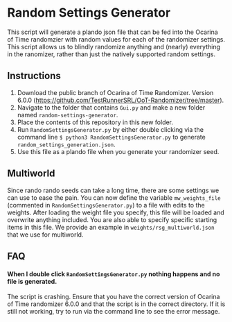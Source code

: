 # Random Settings Generator
This script will generate a plando json file that can be fed into the Ocarina of Time randomzier with random values for each of the randomizer settings.
This script allows us to blindly randomize anything and (nearly) everything in the ranomizer, rather than just the natively supported random settings.

## Instructions
1. Download the public branch of Ocarina of Time Randomizer. Version 6.0.0  (https://github.com/TestRunnerSRL/OoT-Randomizer/tree/master).
2. Navigate to the folder that contains `Gui.py` and make a new folder named `random-settings-generator`.
3. Place the contents of this repository in this new folder.
4. Run `RandomSettingsGenerator.py` by either double clicking via the command line `$ python3 RandomSettingsGenerator.py` to generate `random_settings_generation.json`.
5. Use this file as a plando file when you generate your randomizer seed.

## Multiworld
Since rando rando seeds can take a long time, there are some settings we can use to ease the pain. You can now define the variable `mw_weights_file` (commented in `RandomSettingsGenerator.py`) to a file with edits to the weights. After loading the weight file you specify, this file will be loaded and overwrite anything included. You are also able to specify specific starting items in this file. We provide an example in `weights/rsg_multiworld.json` that we use for multiworld.

## FAQ
#### When I double click `RandomSettingsGenerator.py` nothing happens and no file is generated.

The script is crashing. Ensure that you have the correct version of Ocarina of Time randomizer 6.0.0 and that the script is in the correct directory. If it is still not working, try to run via the command line to see the error message.
